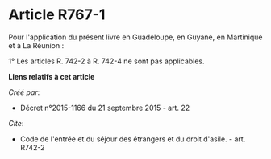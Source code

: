 # Article R767-1

Pour l'application du présent livre en Guadeloupe, en Guyane, en Martinique et à La Réunion : 

1° Les articles R. 742-2 à R. 742-4 ne sont pas applicables.

**Liens relatifs à cet article**

_Créé par_:

  - Décret n°2015-1166 du 21 septembre 2015 - art. 22

_Cite_:

  - Code de l'entrée et du séjour des étrangers et du droit d'asile. - art. R742-2
